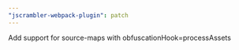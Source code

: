 ```yaml
---
"jscrambler-webpack-plugin": patch
---
```


Add support for source-maps with obfuscationHook=processAssets

